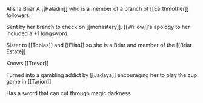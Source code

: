 Alisha Briar A [[Paladin]] who is a member of a branch of [[Earthmother]] followers.

Sent by her branch to check on [[monastery]]. [[Willow]]'s apology to her included a +1 longsword.

Sister to [[Tobias]] and [[Elias]] so she is a Briar and member of the [[Briar Estate]]

Knows [[Trevor]]

Turned into a gambling addict by [[Jadaya]] encouraging her to play the cup game in [[Tarion]] 

Has a sword that can cut through magic darkness